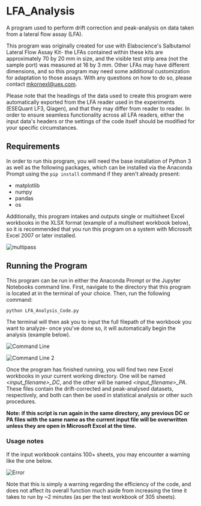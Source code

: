 # LFA_Analysis

A program used to perform drift correction and peak-analysis on data taken from a lateral flow assay (LFA). 

This program was originally created for use with Elabscience's Salbutamol Lateral Flow Assay Kit- the LFAs contained within these kits are approximately 70 by 20 mm in size, and the visible test strip area (not the sample port) was measured at 16 by 3 mm. Other LFAs may have different dimensions, and so this program may need some additional customization for adaptation to those assays. With any questions on how to do so, please contact mkornexl@ues.com.

Please note that the headings of the data used to create this program were automatically exported from the LFA reader used in the experiments (ESEQuant LF3, Qiagen), and that they may differ from reader to reader. In order to ensure seamless functionality across all LFA readers, either the input data's headers or the settings of the code itself should be modified for your specific circumstances. 

## Requirements

In order to run this program, you will need the base installation of Python 3 as well as the following packages, which can be installed via the Anaconda Prompt using the ```pip install``` command if they aren't already present:

- matplotlib
- numpy
- pandas
- os

Additionally, this program intakes and outputs single or multisheet Excel workbooks in the XLSX format (example of a multisheet workbook below), so it is recommended that you run this program on a system with Microsoft Excel 2007 or later installed.

![multipass](https://user-images.githubusercontent.com/30781270/179033532-7a2abaa9-443c-478a-ae61-17bb2a96f7fb.png)


## Running the Program

This program can be run in either the Anaconda Prompt or the Jupyter Notebooks command line. First, navigate to the directory that this program is located at in the terminal of your choice. Then, run the following command:

```
python LFA_Analysis_Code.py
```
The terminal will then ask you to input the full filepath of the workbook you want to analyze- once you've done so, it will automatically begin the analysis (example below). 

![Command Line](https://user-images.githubusercontent.com/30781270/179044041-011bdcf5-5a87-4f0c-8a31-9d3eebecb1f7.PNG)

![Command Line 2](https://user-images.githubusercontent.com/30781270/179044654-8ab4fcc6-bc3f-4f11-8cf9-ed837b245b4b.PNG)

Once the program has finished running, you will find two new Excel workbooks in your current working directory. One will be named *<input_filename>_DC*, and the other will be named *<input_filename>_PA*. These files contain the drift-corrected and peak-analysed datasets, respectively, and both can then be used in statistical analysis or other such procedures. 

**Note: if this script is run again in the same directory, any previous DC or PA files with the same name as the current input file will be overwritten unless they are open in Microsoft Excel at the time.**

### Usage notes

If the input workbook contains 100+ sheets, you may encounter a warning like the one below.

![Error](https://user-images.githubusercontent.com/30781270/179035647-1aa64b7f-6543-4b14-a9c8-079f90576c72.PNG)

Note that this is simply a warning regarding the efficiency of the code, and does not affect its overall function much aside from increasing the time it takes to run by ~2 minutes (as per the test workbook of 305 sheets). 
